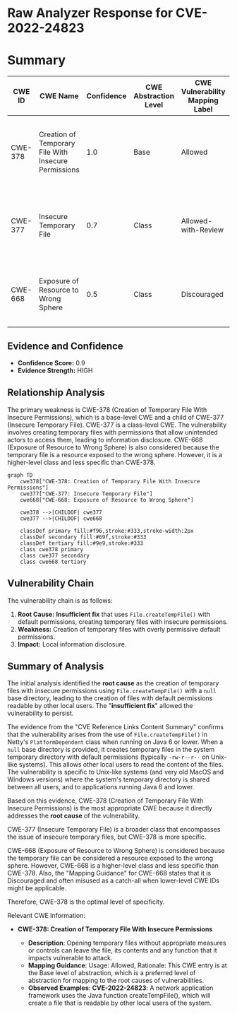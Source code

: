 # Raw Analyzer Response for CVE-2022-24823

# Summary
| CWE ID | CWE Name | Confidence | CWE Abstraction Level | CWE Vulnerability Mapping Label | CWE-Vulnerability Mapping Notes |
|---|---|---|---|---|---|
| CWE-378 | Creation of Temporary File With Insecure Permissions | 1.0 | Base | Allowed | Primary CWE. The **root cause** is the creation of temporary files with insecure permissions. |
| CWE-377 | Insecure Temporary File | 0.7 | Class | Allowed-with-Review | Secondary CWE. Broad class encompassing the issue of insecure temporary files. |
| CWE-668 | Exposure of Resource to Wrong Sphere | 0.5 | Class | Discouraged | Secondary CWE. The temporary file is a resource exposed to the wrong sphere. |

## Evidence and Confidence

*   **Confidence Score:** 0.9
*   **Evidence Strength:** HIGH

## Relationship Analysis
The primary weakness is CWE-378 (Creation of Temporary File With Insecure Permissions), which is a base-level CWE and a child of CWE-377 (Insecure Temporary File). CWE-377 is a class-level CWE. The vulnerability involves creating temporary files with permissions that allow unintended actors to access them, leading to information disclosure. CWE-668 (Exposure of Resource to Wrong Sphere) is also considered because the temporary file is a resource exposed to the wrong sphere. However, it is a higher-level class and less specific than CWE-378.

```mermaid
graph TD
    cwe378["CWE-378: Creation of Temporary File With Insecure Permissions"]
    cwe377["CWE-377: Insecure Temporary File"]
    cwe668["CWE-668: Exposure of Resource to Wrong Sphere"]
    
    cwe378 -->|CHILDOF| cwe377
    cwe377 -->|CHILDOF| cwe668
    
    classDef primary fill:#f96,stroke:#333,stroke-width:2px
    classDef secondary fill:#69f,stroke:#333
    classDef tertiary fill:#9e9,stroke:#333
    class cwe378 primary
    class cwe377 secondary
    class cwe668 tertiary
```

## Vulnerability Chain
The vulnerability chain is as follows:
1.  **Root Cause:** **Insufficient fix** that uses `File.createTempFile()` with default permissions, creating temporary files with insecure permissions.
2.  **Weakness:** Creation of temporary files with overly permissive default permissions.
3.  **Impact:** Local information disclosure.

## Summary of Analysis
The initial analysis identified the **root cause** as the creation of temporary files with insecure permissions using `File.createTempFile()` with a `null` base directory, leading to the creation of files with default permissions readable by other local users. The "**insufficient fix**" allowed the vulnerability to persist.

The evidence from the "CVE Reference Links Content Summary" confirms that the vulnerability arises from the use of `File.createTempFile()` in Netty's `PlatformDependent` class when running on Java 6 or lower. When a `null` base directory is provided, it creates temporary files in the system temporary directory with default permissions (typically `-rw-r--r--` on Unix-like systems). This allows other local users to read the content of the files. The vulnerability is specific to Unix-like systems (and very old MacOS and Windows versions) where the system's temporary directory is shared between all users, and to applications running Java 6 and lower.

Based on this evidence, CWE-378 (Creation of Temporary File With Insecure Permissions) is the most appropriate CWE because it directly addresses the **root cause** of the vulnerability.

CWE-377 (Insecure Temporary File) is a broader class that encompasses the issue of insecure temporary files, but CWE-378 is more specific.

CWE-668 (Exposure of Resource to Wrong Sphere) is considered because the temporary file can be considered a resource exposed to the wrong sphere. However, CWE-668 is a higher-level class and less specific than CWE-378. Also, the "Mapping Guidance" for CWE-668 states that it is Discouraged and often misused as a catch-all when lower-level CWE IDs might be applicable.

Therefore, CWE-378 is the optimal level of specificity.

Relevant CWE Information:

*   **CWE-378: Creation of Temporary File With Insecure Permissions**

    *   **Description**: Opening temporary files without appropriate measures or controls can leave the file, its contents and any function that it impacts vulnerable to attack.
    *   **Mapping Guidance**: Usage: Allowed, Rationale: This CWE entry is at the Base level of abstraction, which is a preferred level of abstraction for mapping to the root causes of vulnerabilities.
    *   **Observed Examples**: **CVE-2022-24823**: A network application framework uses the Java function createTempFile(), which will create a file that is readable by other local users of the system.